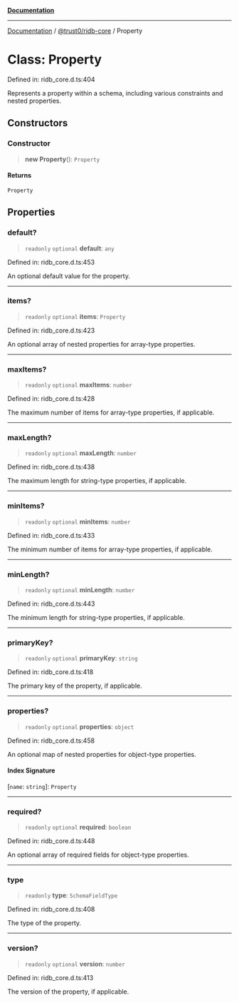 [**Documentation**](../../../README.md)

***

[Documentation](../../../README.md) / [@trust0/ridb-core](../README.md) / Property

# Class: Property

Defined in: ridb\_core.d.ts:404

Represents a property within a schema, including various constraints and nested properties.

## Constructors

### Constructor

> **new Property**(): `Property`

#### Returns

`Property`

## Properties

### default?

> `readonly` `optional` **default**: `any`

Defined in: ridb\_core.d.ts:453

An optional default value for the property.

***

### items?

> `readonly` `optional` **items**: `Property`

Defined in: ridb\_core.d.ts:423

An optional array of nested properties for array-type properties.

***

### maxItems?

> `readonly` `optional` **maxItems**: `number`

Defined in: ridb\_core.d.ts:428

The maximum number of items for array-type properties, if applicable.

***

### maxLength?

> `readonly` `optional` **maxLength**: `number`

Defined in: ridb\_core.d.ts:438

The maximum length for string-type properties, if applicable.

***

### minItems?

> `readonly` `optional` **minItems**: `number`

Defined in: ridb\_core.d.ts:433

The minimum number of items for array-type properties, if applicable.

***

### minLength?

> `readonly` `optional` **minLength**: `number`

Defined in: ridb\_core.d.ts:443

The minimum length for string-type properties, if applicable.

***

### primaryKey?

> `readonly` `optional` **primaryKey**: `string`

Defined in: ridb\_core.d.ts:418

The primary key of the property, if applicable.

***

### properties?

> `readonly` `optional` **properties**: `object`

Defined in: ridb\_core.d.ts:458

An optional map of nested properties for object-type properties.

#### Index Signature

\[`name`: `string`\]: `Property`

***

### required?

> `readonly` `optional` **required**: `boolean`

Defined in: ridb\_core.d.ts:448

An optional array of required fields for object-type properties.

***

### type

> `readonly` **type**: `SchemaFieldType`

Defined in: ridb\_core.d.ts:408

The type of the property.

***

### version?

> `readonly` `optional` **version**: `number`

Defined in: ridb\_core.d.ts:413

The version of the property, if applicable.
